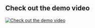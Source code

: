 ## Check out the demo video

[![Check out the demo video](http://img.youtube.com/vi/hLcrPrWb5PE/0.jpg)](http://www.youtube.com/watch?v=hLcrPrWb5PE "SYSC4805-Winter-2021/project-university-of-pennsylvania-red")
